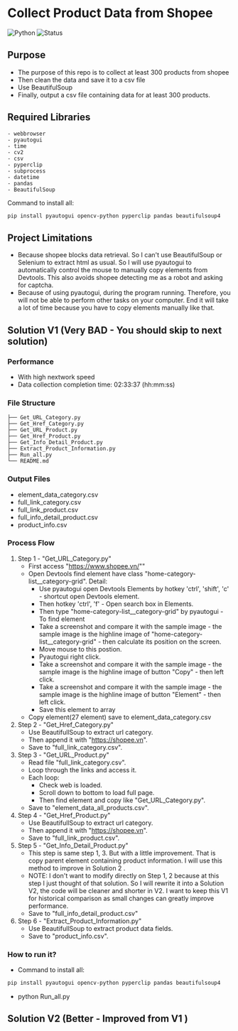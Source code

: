 # Collect Product Data from Shopee
![Python](https://img.shields.io/badge/python-3.8%2B-blue)
![Status](https://img.shields.io/badge/status-active-brightgreen)

## Purpose
- The purpose of this repo is to collect at least 300 products from shopee
- Then clean the data and save it to a csv file
- Use BeautifulSoup
- Finally, output a csv file containing data for at least 300 products.

## Required Libraries
    - webbrowser
    - pyautogui
    - time
    - cv2
    - csv
    - pyperclip
    - subprocess
    - datetime
    - pandas
    - BeautifulSoup

Command to install all: 
```bash
pip install pyautogui opencv-python pyperclip pandas beautifulsoup4
```

## Project Limitations
- Because shopee blocks data retrieval. So I can't use BeautifulSoup or Selenium to extract html as usual. So I will use pyautogui to automatically control the mouse to manually copy elements from Devtools. This also avoids shopee detecting me as a robot and asking for captcha.
- Because of using pyautogui, during the program running. Therefore, you will not be able to perform other tasks on your computer. End it will take a lot of time because you have to copy elements manually like that.

## Solution V1 (Very BAD - You should skip to next solution)
### Performance
- With high nextwork speed
- Data collection completion time: 02:33:37 (hh:mm:ss)

### File Structure
```
├── Get_URL_Category.py
├── Get_Href_Category.py
├── Get_URL_Product.py
├── Get_Href_Product.py
├── Get_Info_Detail_Product.py
├── Extract_Product_Information.py
├── Run_all.py
└── README.md
```
### Output Files
- element_data_category.csv
- full_link_category.csv
- full_link_product.csv
- full_info_detail_product.csv
- product_info.csv

### Process Flow
1. Step 1 - "Get_URL_Category.py"
    - First access "https://www.shopee.vn/""
    - Open Devtools find element have class "home-category-list__category-grid". Detail:
        + Use pyautogui open Devtools Elements by hotkey 'ctrl', 'shift', 'c' - shortcut open Devtools element.
        + Then hotkey 'ctrl', 'f' - Open search box in Elements.
        + Then type "home-category-list__category-grid" by pyautogui - To find element
        + Take a screenshot and compare it with the sample image - the sample image is the highline image of "home-category-list__category-grid" - then calculate its position on the screen.
        + Move mouse to this postion.
        + Pyautogui right click.
        + Take a screenshot and compare it with the sample image - the sample image is the highline image of button "Copy" - then left click.
        + Take a screenshot and compare it with the sample image - the sample image is the highline image of button "Element" - then left click.
        + Save this element to array
    - Copy element(27 element) save to element_data_category.csv 
2. Step 2 - "Get_Href_Category.py"
    - Use BeautifullSoup to extract url category.
    - Then append it with "https://shopee.vn".
    - Save to "full_link_category.csv".
3. Step 3 - "Get_URL_Product.py"
    - Read file "full_link_category.csv".
    - Loop through the links and access it.
    - Each loop:
        + Check web is loaded.
        + Scroll down to bottom to load full page.
        + Then find element and copy like "Get_URL_Category.py".
    - Save to "element_data_all_products.csv".
4. Step 4 - "Get_Href_Product.py"
    - Use BeautifullSoup to extract url category.
    - Then append it with "https://shopee.vn".
    - Save to "full_link_product.csv".
5. Step 5 - "Get_Info_Detail_Product.py"
    - This step is same step 1, 3. But with a little improvement. That is copy parent element containing product information. I will use this method to improve in Solution 2 .
    - NOTE: I don't want to modify directly on Step 1, 2 because at this step I just thought of that solution. So I will rewrite it into a Solution V2, the code will be cleaner and shorter in V2. I want to keep this V1 for historical comparison as small changes can greatly improve performance.
    - Save to "full_info_detail_product.csv"
6. Step 6 - "Extract_Product_Information.py"
    - Use BeautifullSoup to extract product data fields.
    - Save to "product_info.csv". 
    
### How to run it?
- Command to install all: 
```bash
pip install pyautogui opencv-python pyperclip pandas beautifulsoup4
```
- python Run_all.py

## Solution V2 (Better - Improved from V1 )
